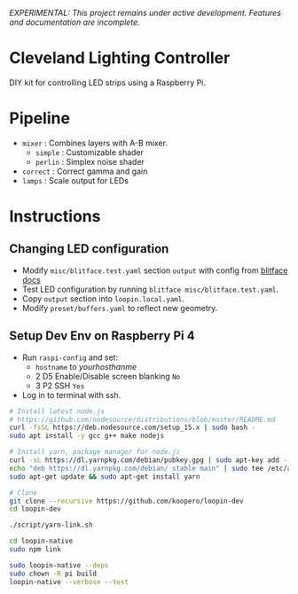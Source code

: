 *EXPERIMENTAL: This project remains under active development. Features and documentation are incomplete.*

# Cleveland Lighting Controller

DIY kit for controlling LED strips using a Raspberry Pi.

# Pipeline

- `mixer` : Combines layers with A-B mixer.
  - `simple` : Customizable shader
  - `perlin` : Simplex noise shader
- `correct` : Correct gamma and gain
- `lamps` : Scale output for LEDs

# Instructions

## Changing LED configuration

- Modify `misc/blitface.test.yaml` section `output` with config from [blitface docs](https://www.npmjs.com/package/blitface)
- Test LED configuration by running `blitface misc/blitface.test.yaml`.
- Copy `output` section into `loopin.local.yaml`.
- Modify `preset/buffers.yaml` to reflect new geometry.

## Setup Dev Env on Raspberry Pi 4

- Run `raspi-config` and set:
  - `hostname` to *yourhosthanme*
  - 2 D5 Enable/Disable screen blanking `No`
  - 3 P2 SSH `Yes`
- Log in to terminal with ssh.

``` sh
# Install latest node.js
# https://github.com/nodesource/distributions/blob/master/README.md
curl -fsSL https://deb.nodesource.com/setup_15.x | sudo bash -
sudo apt install -y gcc g++ make nodejs

# Install yarn, package manager for node.js
curl -sL https://dl.yarnpkg.com/debian/pubkey.gpg | sudo apt-key add -
echo "deb https://dl.yarnpkg.com/debian/ stable main" | sudo tee /etc/apt/sources.list.d/yarn.list
sudo apt-get update && sudo apt-get install yarn

# Clone 
git clone --recursive https://github.com/koopero/loopin-dev
cd loopin-dev

./script/yarn-link.sh

cd loopin-native
sudo npm link

sudo loopin-native --deps
sudo chown -R pi build
loopin-native --verbose --test
```
